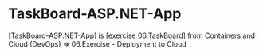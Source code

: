 # TaskBoard-ASP.NET-App
 [TaskBoard-ASP.NET-App] is [exercise 06.TaskBoard] from Containers and Cloud (DevOps) => 06.Exercise - Deployment to Cloud
